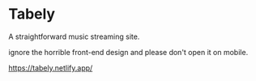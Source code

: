 # Tabely

A straightforward music streaming site.

ignore the horrible front-end design and please don't open it on mobile.

https://tabely.netlify.app/
